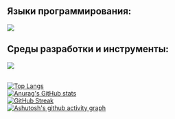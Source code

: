 ## Языки программирования:<br>
<img src="https://skillicons.dev/icons?i=cpp,vhd,assembler" /><br>
## Среды разработки и инструменты:<br>
<img src="https://skillicons.dev/icons?i=vim,git,github,docker,kubernetes,Makefile,MaxPlusII,Quartus2" /><br><br>

[![Top Langs](https://github-readme-stats.vercel.app/api/top-langs/?username=User1235321&layout=compact)](https://github.com/anuraghazra/github-readme-stats)<br>
[![Anurag's GitHub stats](https://github-readme-stats.vercel.app/api?username=User1235321)](https://github.com/anuraghazra/github-readme-stats)<br>
[![GitHub Streak](https://streak-stats.demolab.com/?user=User1235321)](https://git.io/streak-stats)<br>
[![Ashutosh's github activity graph](https://github-readme-activity-graph.vercel.app/graph?username=User1235321)](https://github.com/ashutosh00710/github-readme-activity-graph)<br>
